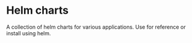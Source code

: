 
# Helm charts

A collection of helm charts for various applications. Use for reference or install using helm.